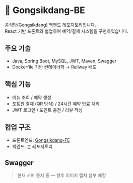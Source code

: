 # 🍱 Gongsikdang-BE

공식당(Gongsikdang) 백엔드 레포지토리입니다.  
React 기반 프론트와 협업하여 예약/결제 시스템을 구현하였습니다.

## 주요 기술
- Java, Spring Boot, MySQL, JWT, Maven, Swagger
- Dockerfile 기반 컨테이너화 → Railway 배포

## 핵심 기능
- 메뉴 조회 / 예약 생성
- 포트원 결제 (QR 방식) / 24시간 예약 만료 처리
- JWT 로그인 / 포인트 충전 / 리뷰 작성

## 협업 구조
- 프론트엔드: [Gongsikdang-FE](https://github.com/KNU-HAEDAL/Gongsikdang-FE)
- 백엔드: 본 레포지토리

## Swagger
> 현재 서버 중지 중 — 향후 이미지 캡처 첨부 예정
